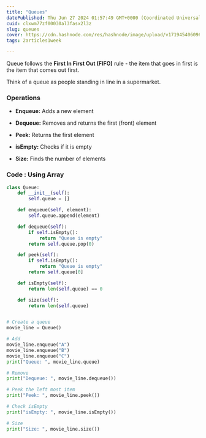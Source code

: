 ```yaml
---
title: "Queues"
datePublished: Thu Jun 27 2024 01:57:49 GMT+0000 (Coordinated Universal Time)
cuid: clxwm77zf00030al3fasx2l3z
slug: queues
cover: https://cdn.hashnode.com/res/hashnode/image/upload/v1719454060961/9c5c08c3-fbfa-435e-b9b9-668484edf36f.png
tags: 2articles1week

---
```


Queue follows the **First In First Out (FIFO)** rule - the item that goes in first is the item that comes out first.

Think of a queue as people standing in line in a supermarket.

### Operations

* **Enqueue:** Adds a new element
    
* **Dequeue:** Removes and returns the first (front) element
    
* **Peek:** Returns the first element
    
* **isEmpty:** Checks if it is empty
    
* **Size:** Finds the number of elements
    

### Code : Using Array

```python
class Queue:
    def __init__(self):
        self.queue = []

    def enqueue(self, element):
        self.queue.append(element)

    def dequeue(self):
        if self.isEmpty():
            return "Queue is empty"
        return self.queue.pop(0)

    def peek(self):
        if self.isEmpty():
            return "Queue is empty"
        return self.queue[0]

    def isEmpty(self):
        return len(self.queue) == 0

    def size(self):
        return len(self.queue)


# Create a queue
movie_line = Queue()

# Add
movie_line.enqueue("A")
movie_line.enqueue("B")
movie_line.enqueue("C")
print("Queue: ", movie_line.queue)

# Remove
print("Dequeue: ", movie_line.dequeue())

# Peek the left most item
print("Peek: ", movie_line.peek())

# Check isEmpty
print("isEmpty: ", movie_line.isEmpty())

# Size
print("Size: ", movie_line.size())
```